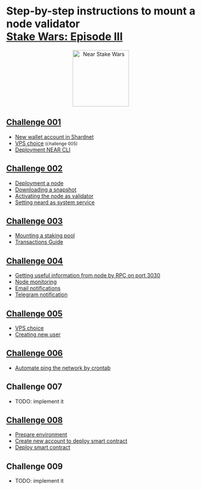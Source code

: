# Step-by-step instructions to mount a node validator <br/> [**Stake Wars: Episode III**](https://github.com/near/stakewars-iii)

<div align="center">
	<a href='https://github.com/near/stakewars-iii'>
		<img src="https://near.org/wp-content/uploads/2022/06/stakewars3_logo_drk2-1.svg" alt="Near Stake Wars" width="150">
	</a>
</div>

## [Challenge 001](./content/challenge_001.md)

- [New wallet account in Shardnet](./content/challenge_001.md#shardnet-wallet)
- [VPS choice](./content/challenge_001.md#vps-choice) <small>(challenge 005)</small>
- [Deployment NEAR CLI](./content/challenge_001.md#Deployment-NEAR-CLI)

## [Challenge 002](./content/challenge_002.md)

- [Deployment a node](./content/challenge_002.md#deployment-a-node)
- [Downloading a snapshot](./content/challenge_002.md#downloading-a-snapshot)
- [Activating the node as validator](./content/challenge_002.md#activating-the-node-as-validator)
- [Setting neard as system service](./content/challenge_002.md#setting-neard-as-system-service)

## [Challenge 003](./content/challenge_003.md)

- [Mounting a staking pool](./content/challenge_003.md#mounting-a-staking-pool)
- [Transactions Guide](./content/challenge_003.md#transactions-guide)

## [Challenge 004](./content/challenge_004.md)

- [Getting useful information from node by RPC on port 3030](./content/challenge_004.md#getting-useful-information-from-node-by-rpc-on-port-3030)
- [Node monitoring](./content/challenge_004.md#node-monitoring)
- [Email notifications](./content/challenge_004.md#email-notification)
- [Telegram notification](./content/challenge_004.md#telegram-notification)

## [Challenge 005](./content/challenge_005.md)

- [VPS choice](./content/challenge_005.md#vps-choice)
- [Creating new user](./content/challenge_005.md#creating-new-user)

## [Challenge 006](./content/challenge_006.md)

- [Automate ping the network by crontab](./content/challenge_006.md#automate-ping-the-network-by-crontab)

## Challenge 007

- TODO: implement it

## [Challenge 008](./content/challenge_008.md)

- [Prepare environment](./content/challenge_008.md#prepare-environment)
- [Create new account to deploy smart contract](./content/challenge_008.md#create-new-account-to-deploy-smart-contract)
- [Deploy smart contract](./content/challenge_008.md#deploy-smart-contract)

## Challenge 009

- TODO: implement it
